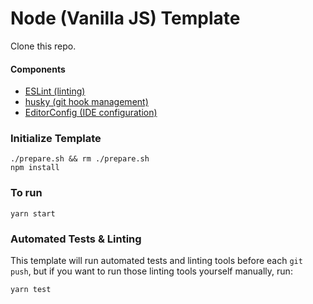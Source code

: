 # Node (Vanilla JS) Template

Clone this repo.

#### Components
* [ESLint (linting)](https://eslint.org/docs/user-guide/getting-started)
* [husky (git hook management)](https://typicode.github.io/husky/#/)
* [EditorConfig (IDE configuration)](https://editorconfig.org/)

### Initialize Template

    ./prepare.sh && rm ./prepare.sh
    npm install

### To run

    yarn start

### Automated Tests & Linting 
This template will run automated tests and linting tools before each `git push`, but if you
want to run those linting tools yourself manually, run:

    yarn test
